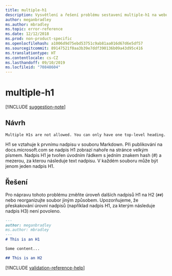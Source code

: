 ```yaml
---
title: multiple-h1
description: Vysvětlení a řešení problému sestavení multiple-h1 na webu Docs
author: meganbradley
ms.author: mbradley
ms.topic: error-reference
ms.date: 12/12/2018
ms.prod: non-product-specific
ms.openlocfilehash: a1006d9d75ebd53751c9ab81aa016d67d6e5df57
ms.sourcegitcommit: 89147521f0aa3b39e7ddf390136b09a43d95c416
ms.translationtype: HT
ms.contentlocale: cs-CZ
ms.lasthandoff: 09/10/2019
ms.locfileid: "70848604"
---
```

# <a name="multiple-h1"></a>multiple-h1

[!INCLUDE [suggestion-note](includes/suggestion-note.md)]

## <a name="suggestion"></a>Návrh

`Multiple H1s are not allowed. You can only have one top-level heading.`

H1 se vztahuje k prvnímu nadpisu v souboru Markdown. Při publikování na docs.microsoft.com se nadpis H1 zobrazí nahoře na stránce velkým písmem. Nadpis H1 je tvořen úvodním řádkem s jedním znakem hash (#) a mezerou, za kterou následuje text nadpisu. V každém souboru může být jenom jeden nadpis H1.

## <a name="resolution"></a>Řešení

Pro nápravu tohoto problému změňte úroveň dalších nadpisů H1 na H2 (`##`) nebo reorganizujte soubor jiným způsobem. Upozorňujeme, že přeskakování úrovní nadpisů (například nadpis H1, za kterým následuje nadpis H3) není povoleno.

```markdown
---
author: meganbradley
ms.author: mbradley
---
# This is an H1

Some content...

## This is an H2
```

<!--make sure to add this file to your includes folder and verify the path-->
[!INCLUDE [validation-reference-help](includes/validation-reference-help.md)]